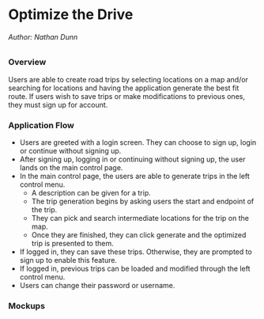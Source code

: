# Optimize the Drive
###### Author: Nathan Dunn

### Overview
Users are able to create road trips by selecting locations on a map and/or searching for locations and having the application generate the best fit route. If users wish to save trips or make modifications to previous ones, they must sign up for account.

### Application Flow
* Users are greeted with a login screen. They can choose to sign up, login or continue without signing up.
* After signing up, logging in or continuing without signing up, the user lands on the main control page.
* In the main control page, the users are able to generate trips in the left control menu.
    * A description can be given for a trip.
    * The trip generation begins by asking users the start and endpoint of the trip.
    * They can pick and search intermediate locations for the trip on the map.
    * Once they are finished, they can click generate and the optimized trip is presented to them.
* If logged in, they can save these trips. Otherwise, they are prompted to sign up to enable this feature.
* If logged in, previous trips can be loaded and modified through the left control menu.
* Users can change their password or username.

### Mockups
